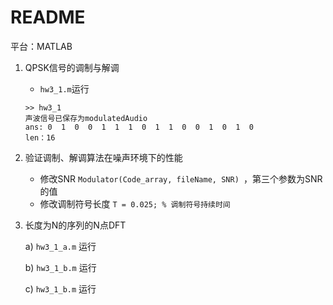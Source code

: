 # README

平台：MATLAB

1. QPSK信号的调制与解调

	- `hw3_1.m`运行

	```
	>> hw3_1
	声波信号已保存为modulatedAudio
	ans: 0  1  0  0  1  1  1  0  1  1  0  0  1  0  1  0
	len：16
	```

2. 验证调制、解调算法在噪声环境下的性能

	- 修改SNR `Modulator(Code_array, fileName, SNR) `，第三个参数为SNR的值
	- 修改调制符号长度 `T = 0.025; % 调制符号持续时间`

3. 长度为N的序列的N点DFT

	a) `hw3_1_a.m` 运行

	b) `hw3_1_b.m` 运行

	c) `hw3_1_b.m` 运行